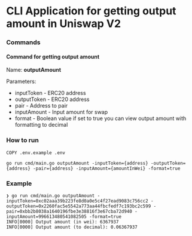 # CLI Application for getting output amount in Uniswap V2

### Commands

#### Command for getting output amount
Name: **outputAmount**

Parameters:
* inputToken - ERC20 address
* outputToken - ERC20 address
* pair - Address to pair
* inputAmount - Input amount for swap
* format - Boolean value if set to true you can view output amount with formatting to decimal

### How to run

```
COPY .env.example .env

go run cmd/main.go outputAmount -inputToken={address} -outputToken={address} -pair={address} -inputAmount={amountInWei} -format=true
```

### Example

```
❯ go run cmd/main.go outputAmount -inputToken=0xc02aaa39b223fe8d0a0e5c4f27ead9083c756cc2 -outputToken=0x2260fac5e5542a773aa44fbcfedf7c193bc2c599 -pair=0xbb2b8038a1640196fbe3e38816f3e67cba72d940 -inputAmount=996613480541082505 -format=true
INFO[0000] Output amount (in wei): 6367937              
INFO[0000] Output amount (to decimal): 0.06367937
```

